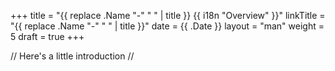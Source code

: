 +++
title = "{{ replace .Name "-" " " | title }} {{ i18n "Overview" }}"
linkTitle = "{{ replace .Name "-" " " | title }}"
date = {{ .Date }}
layout = "man"
weight = 5
draft = true
+++

// Here's a little introduction //

## 

